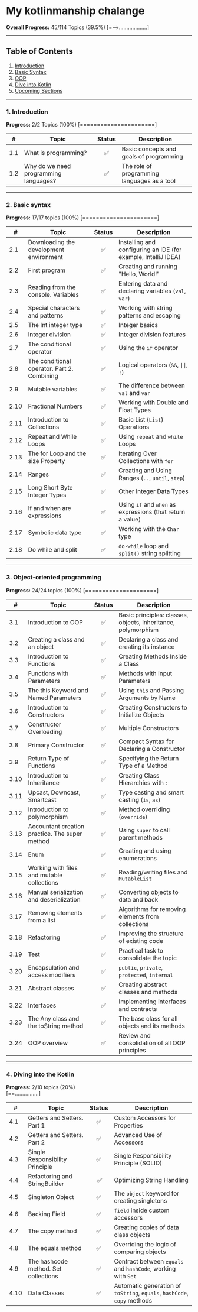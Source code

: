 # My kotlinmanship chalange

**Overall Progress:** 45/114 Topics (39.5%)
[===>...................]

---

## Table of Contents
1. [Introduction](#1-introduction)
2. [Basic Syntax](#2-basic-syntax)
3. [OOP](#3-object-oriented-programming)
4. [Dive into Kotlin](#4-dive-into-kotlin)
5. [Upcoming Sections](#5-upcoming-sections)

---

### 1. Introduction
**Progress:** 2/2 Topics (100%)
[======================]

| # | Topic | Status | Description |
|---|------|:------:|----------|
| 1.1 | What is programming? | ✅ | Basic concepts and goals of programming |
| 1.2 | Why do we need programming languages? | ✅ | The role of programming languages ​​as a tool |

---

### 2. Basic syntax
**Progress:** 17/17 topics (100%)
[======================]

| #    | Topic                                       | Status | Description                                                    |
|------|---------------------------------------------|:------:|----------------------------------------------------------------|
| 2.1  | Downloading the development environment     |   ✅    | Installing and configuring an IDE (for example, IntelliJ IDEA) |
| 2.2  | First program                               |   ✅    | Creating and running "Hello, World!"                           |
| 2.3  | Reading from the console. Variables         |   ✅    | Entering data and declaring variables (`val`, `var`)           |
| 2.4  | Special characters and patterns             |   ✅    | Working with string patterns and escaping                      |
| 2.5  | The Int integer type                        |   ✅    | Integer basics                                                 |
| 2.6  | Integer division                            |   ✅    | Integer division features                                      |
| 2.7  | The conditional operator                    |   ✅    | Using the `if` operator                                        |
| 2.8  | The conditional operator. Part 2. Combining |   ✅    | Logical operators (`&&`, `\|\|`, `!`)                          |
| 2.9  | Mutable variables                           |   ✅    | The difference between `val` and `var`                         |
| 2.10 | Fractional Numbers                          |   ✅    | Working with Double and Float Types                            |
| 2.11 | Introduction to Collections                 |   ✅    | Basic List (`List`) Operations                                 |
| 2.12 | Repeat and While Loops                      |   ✅    | Using `repeat` and `while` Loops                               |
| 2.13 | The for Loop and the size Property          |   ✅    | Iterating Over Collections with `for`                          |
| 2.14 | Ranges                                      |   ✅    | Creating and Using Ranges (`..`, `until`, `step`)              |
| 2.15 | Long Short Byte Integer Types               |   ✅    | Other Integer Data Types                                       |
| 2.16 | If and when are expressions                 |   ✅    | Using `if` and `when` as expressions (that return a value)     |
| 2.17 | Symbolic data type                          |   ✅    | Working with the `Char` type                                   |
| 2.18 | Do while and split                          |   ✅    | `do-while` loop and `split()` string splitting                 |

---

### 3. Object-oriented programming
**Progress:** 24/24 topics (100%)
[=====================]

| #    | Topic                                          | Status | Description                                                   |
|------|------------------------------------------------|:------:|---------------------------------------------------------------|
| 3.1  | Introduction to OOP                            |   ✅    | Basic principles: classes, objects, inheritance, polymorphism |
| 3.2  | Creating a class and an object                 |   ✅    | Declaring a class and creating its instance                   |
| 3.3  | Introduction to Functions                      |   ✅    | Creating Methods Inside a Class                               |
| 3.4  | Functions with Parameters                      |   ✅    | Methods with Input Parameters                                 |
| 3.5  | The this Keyword and Named Parameters          |   ✅    | Using `this` and Passing Arguments by Name                    |
| 3.6  | Introduction to Constructors                   |   ✅    | Creating Constructors to Initialize Objects                   |
| 3.7  | Constructor Overloading                        |   ✅    | Multiple Constructors                                         |
| 3.8  | Primary Constructor                            |   ✅    | Compact Syntax for Declaring a Constructor                    |
| 3.9  | Return Type of Functions                       |   ✅    | Specifying the Return Type of a Method                        |
| 3.10 | Introduction to Inheritance                    |   ✅    | Creating Class Hierarchies with `:`                           |
| 3.11 | Upcast, Downcast, Smartcast                    |   ✅    | Type casting and smart casting (`is`, `as`)                   |
| 3.12 | Introduction to polymorphism                   |   ✅    | Method overriding (`override`)                                |
| 3.13 | Accountant creation practice. The super method |   ✅    | Using `super` to call parent methods                          |
| 3.14 | Enum                                           |   ✅    | Creating and using enumerations                               |
| 3.15 | Working with files and mutable collections     |   ✅    | Reading/writing files and `MutableList`                       |
| 3.16 | Manual serialization and deserialization       |   ✅    | Converting objects to data and back                           |
| 3.17 | Removing elements from a list                  |   ✅    | Algorithms for removing elements from collections             |
| 3.18 | Refactoring                                    |   ✅    | Improving the structure of existing code                      |
| 3.19 | Test                                           |   ✅    | Practical task to consolidate the topic                       |
| 3.20 | Encapsulation and access modifiers             |   ✅    | `public`, `private`, `protected`, `internal`                  |
| 3.21 | Abstract classes                               |   ✅    | Creating abstract classes and methods                         |
| 3.22 | Interfaces                                     |   ✅    | Implementing interfaces and contracts                         |
| 3.23 | The Any class and the toString method          |   ✅    | The base class for all objects and its methods                |
| 3.24 | OOP overview                                   |   ✅    | Review and consolidation of all OOP principles                |

---

### 4. Diving into the Kotlin
**Progress:** 2/10 topics (20%)  
[==................]

| #    | Topic                                |   Status    | Description                                                              |
|------|--------------------------------------|:-----------:|--------------------------------------------------------------------------|
| 4.1  | Getters and Setters. Part 1          |      ✅      | Custom Accessors for Properties                                          |
| 4.2  | Getters and Setters. Part 2          |      ✅      | Advanced Use of Accessors                                                |
| 4.3  | Single Responsibility Principle      |      ✅      | Single Responsibility Principle (SOLID)                                  |
| 4.4  | Refactoring and StringBuilder        |   ️     ✅   | Optimizing String Handling                                               |
| 4.5  | Singleton Object                     |      ✅      | The `object` keyword for creating singletons                             |
| 4.6  | Backing Field                        |      ✅      | `field` inside custom accessors                                          |
| 4.7  | The copy method                      |      ✅      | Creating copies of data class objects                                    |
| 4.8  | The equals method                    |      ✅      | Overriding the logic of comparing objects                                |
| 4.9  | The hashcode method. Set collections |      ✅      | Contract between `equals` and `hashCode`, working with `Set`             |
| 4.10 | Data Classes                         |      ✅      | Automatic generation of `toString`, `equals`, `hashCode`, `copy` methods |